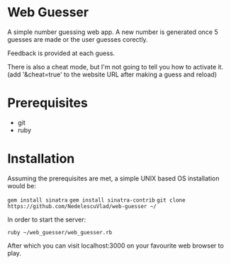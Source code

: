 # Web Guesser
A simple number guessing web app. A new number is generated once 5 guesses are made or the user guesses corectly.

Feedback is provided at each guess.

There is also a cheat mode, but I'm not going to tell you how to activate it. (add '&cheat=true' to the website URL after making a guess and reload) 

# Prerequisites
* git
* ruby 

# Installation
Assuming the prerequisites are met, a simple UNIX based OS installation would be:

`gem install sinatra`
`gem install sinatra-contrib`
`git clone https://github.com/NedelescuVlad/web-guesser ~/`

In order to start the server:

`ruby ~/web_guesser/web_guesser.rb`

After which you can visit localhost:3000 on your favourite web browser to play.
